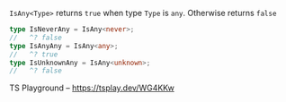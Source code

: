 `IsAny<Type>` returns `true` when type `Type` is `any`. Otherwise returns `false`

```ts
type IsNeverAny = IsAny<never>;
//   ^? false
type IsAnyAny = IsAny<any>;
//   ^? true
type IsUnknownAny = IsAny<unknown>;
//   ^? false
```

TS Playground – https://tsplay.dev/WG4KKw
